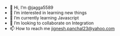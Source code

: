 - 👋 Hi, I’m @jagga5589
- 👀 I’m interested in learning new things
- 🌱 I’m currently learning Javascript
- 💞️ I’m looking to collaborate on Integration
- 📫 How to reach me jignesh.panchal23@yahoo.com

<!---
jagga5589/jagga5589 is a ✨ special ✨ repository because its `README.md` (this file) appears on your GitHub profile.
You can click the Preview link to take a look at your changes.
--->
